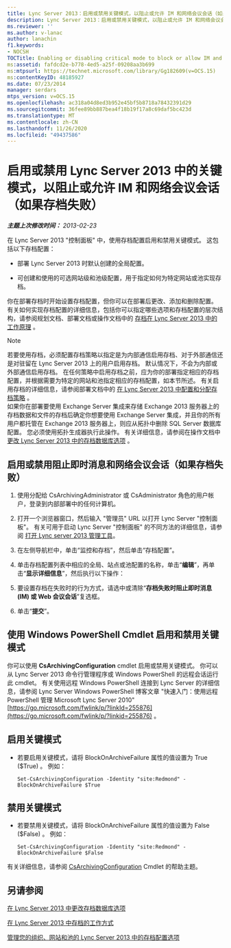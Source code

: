 ```yaml
---
title: Lync Server 2013：启用或禁用关键模式，以阻止或允许 IM 和网络会议会话（如果存档失败）
description: Lync Server 2013：启用或禁用关键模式，以阻止或允许 IM 和网络会议会话（如果存档失败）。
ms.reviewer: ''
ms.author: v-lanac
author: lanachin
f1.keywords:
- NOCSH
TOCTitle: Enabling or disabling critical mode to block or allow IM and web conferencing sessions if Archiving fails
ms:assetid: fafdcd2e-b778-4ed5-a25f-09208aa3b699
ms:mtpsurl: https://technet.microsoft.com/library/Gg182609(v=OCS.15)
ms:contentKeyID: 48185927
ms.date: 07/23/2014
manager: serdars
mtps_version: v=OCS.15
ms.openlocfilehash: ac318a04d8ed3b952e45bf5b8718a78432391d29
ms.sourcegitcommit: 36fee89bb887bea4f18b19f17a8c69daf5bc423d
ms.translationtype: MT
ms.contentlocale: zh-CN
ms.lasthandoff: 11/26/2020
ms.locfileid: "49437586"
---
```

# <a name="enabling-or-disabling-critical-mode-in-lync-server-2013-to-block-or-allow-im-and-web-conferencing-sessions-if-archiving-fails"></a>启用或禁用 Lync Server 2013 中的关键模式，以阻止或允许 IM 和网络会议会话（如果存档失败）

<div data-xmlns="http://www.w3.org/1999/xhtml">

<div class="topic" data-xmlns="http://www.w3.org/1999/xhtml" data-msxsl="urn:schemas-microsoft-com:xslt" data-cs="https://msdn.microsoft.com/">

<div data-asp="https://msdn2.microsoft.com/asp">



</div>

<div id="mainSection">

<div id="mainBody">

<span> </span>

_**主题上次修改时间：** 2013-02-23_

在 Lync Server 2013 "控制面板" 中，使用存档配置启用和禁用关键模式。 这包括以下存档配置：

  - 部署 Lync Server 2013 时默认创建的全局配置。

  - 可创建和使用的可选网站级和池级配置，用于指定如何为特定网站或池实现存档。

你在部署存档时开始设置存档配置，但你可以在部署后更改、添加和删除配置。 有关如何实现存档配置的详细信息，包括你可以指定哪些选项和存档配置的层次结构，请参阅规划文档、部署文档或操作文档中的 [存档在 Lync Server 2013 中的工作原理](lync-server-2013-how-archiving-works.md) 。

<div>


> [!NOTE]  
> 若要使用存档，必须配置存档策略以指定是为内部通信启用存档、对于外部通信还是对驻留在 Lync Server 2013 上的用户启用存档。 默认情况下，不会为内部或外部通信启用存档。 在任何策略中启用存档之前，应为你的部署指定相应的存档配置，并根据需要为特定的网站和池指定相应的存档配置，如本节所述。 有关启用存档的详细信息，请参阅部署文档中的 <A href="lync-server-2013-configuring-and-assigning-archiving-policies.md">在 Lync Server 2013 中配置和分配存档策略</A> 。<BR>如果你在部署要使用 Exchange Server 集成来存储 Exchange 2013 服务器上的存档数据和文件的存档后确定你想要使用 Exchange Server 集成，并且你的所有用户都托管在 Exchange 2013 服务器上，则应从拓扑中删除 SQL Server 数据库配置。 您必须使用拓扑生成器执行此操作。 有关详细信息，请参阅在操作文档中 <A href="lync-server-2013-changing-archiving-database-options.md">更改 Lync Server 2013 中的存档数据库选项</A> 。



</div>

<div>

## <a name="to-enable-or-disable-blocking-of-im-and-web-conferencing-sessions-if-archiving-fails"></a>启用或禁用阻止即时消息和网络会议会话（如果存档失败）

1.  使用分配给 CsArchivingAdministrator 或 CsAdministrator 角色的用户帐户，登录到内部部署中的任何计算机。

2.  打开一个浏览器窗口，然后输入 "管理员" URL 以打开 Lync Server "控制面板"。 有关可用于启动 Lync Server "控制面板" 的不同方法的详细信息，请参阅 [打开 Lync server 2013 管理工具](lync-server-2013-open-lync-server-administrative-tools.md)。

3.  在左侧导航栏中，单击“监控和存档”，然后单击“存档配置”。

4.  单击存档配置列表中相应的全局、站点或池配置的名称，单击“**编辑**”，再单击“**显示详细信息**”，然后执行以下操作：

5.  要设置存档在失败时的行为方式，请选中或清除“**存档失败时阻止即时消息 (IM) 或 Web 会议会话**”复选框。

6.  单击“**提交**”。

</div>

<div>

## <a name="enabling-and-disabling-critical-mode-by-using-windows-powershell-cmdlets"></a>使用 Windows PowerShell Cmdlet 启用和禁用关键模式

你可以使用 **CsArchivingConfiguration** cmdlet 启用或禁用关键模式。 你可以从 Lync Server 2013 命令行管理程序或 Windows PowerShell 的远程会话运行此 cmdlet。 有关使用远程 Windows PowerShell 连接到 Lync Server 的详细信息，请参阅 Lync Server Windows PowerShell 博客文章 "快速入门：使用远程 PowerShell 管理 Microsoft Lync Server 2010" [https://go.microsoft.com/fwlink/p/?linkId=255876](https://go.microsoft.com/fwlink/p/?linkid=255876) 。

<div>

## <a name="to-enable-critical-mode"></a>启用关键模式

  - 若要启用关键模式，请将 BlockOnArchiveFailure 属性的值设置为 True ($True) 。 例如：
    
        Set-CsArchivingConfiguration -Identity "site:Redmond" -BlockOnArchiveFailure $True

</div>

<div>

## <a name="to-disable-critical-mode"></a>禁用关键模式

  - 若要禁用关键模式，请将 BlockOnArchiveFailure 属性的值设置为 False ($False) 。 例如：
    
        Set-CsArchivingConfiguration -Identity "site:Redmond" -BlockOnArchiveFailure $False

</div>

有关详细信息，请参阅 [CsArchivingConfiguration](https://docs.microsoft.com/powershell/module/skype/Set-CsArchivingConfiguration) Cmdlet 的帮助主题。

</div>

<div>

## <a name="see-also"></a>另请参阅


[在 Lync Server 2013 中更改存档数据库选项](lync-server-2013-changing-archiving-database-options.md)  


[在 Lync Server 2013 中存档的工作方式](lync-server-2013-how-archiving-works.md)  


[管理您的组织、网站和池的 Lync Server 2013 中的存档配置选项](lync-server-2013-managing-archiving-configuration-options-for-your-organization-sites-and-pools.md)  
  

</div>

</div>

<span> </span>

</div>

</div>

</div>

